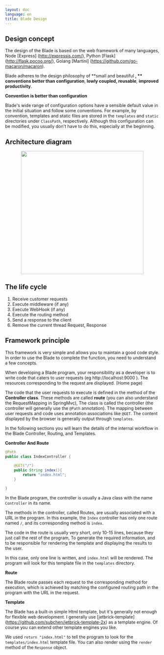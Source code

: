 ```yaml
---
layout: doc
language: en
title: Blade Design
---
```


## Design concept

The design of the Blade is based on the web framework of many languages, Node [Express] (http://expressjs.com/),
Python [Flask] (http://flask.pocoo.org/),
Golang [Martini] (https://github.com/go-macaron/macaron).

Blade adheres to the design philosophy of **small and beautiful **, ** conventions better than configuration**, **lowly coupled, reusable**, **improved productivity**.

**Convention is better than configuration**

Blade's wide range of configuration options have a sensible default value in the initial situation and follow some conventions.
For example, by convention, templates and static files are stored in the `templates` and `static` directories under `ClassPath`, respectively.
Although this configuration can be modified, you usually don't have to do this, especially at the beginning.

## Architecture diagram

<center>
    <img src="/static/images/architecture.png" width="400"/>
</center>

## The life cycle

1. Receive customer requests
2. Execute middleware (if any)
3. Execute WebHook (if any)
4. Execute the routing method
5. Send a response to the client
6. Remove the current thread Request, Response

## Framework principle

This framework is very simple and allows you to maintain a good code style. In order to use the Blade to complete the function, you need to understand a few concepts.

When developing a Blade program, your responsibility as a developer is to write code that caters to user requests (eg http://localhost:9000 ).
The resources corresponding to the request are displayed. (Home page)

The code that the user requests to execute is defined in the method of the **Controller class**. These methods are called **route** (you can also understand the RequestMapping in SpringMvc),
The class is called the controller (the controller will generally use the `@Path` annotation).
The mapping between user requests and code uses annotation associations like `@GET`.
The content displayed by the browser is generally output through `templates`.

In the following sections you will learn the details of the internal workflow in the Blade Controller, Routing, and Templates.

**Controller And Route**

```java
@Path
public class IndexController {
    
    @GET("/")
    public String index(){
        return "index.html";
    }

}
```

In the Blade program, the controller is usually a Java class with the name `Controller` in its name.

The methods in the controller, called Routes, are usually associated with a URL in the program.
In this example, the `Index` controller has only one route named `/`, and its corresponding method is `index`.

The code in the route is usually very short, only 10-15 lines, because they just call the rest of the program,
To generate the required information, and to be responsible for rendering the template and displaying the results to the user.

In this case, only one line is written, and `index.html` will be rendered. The program will look for this template file in the `templates` directory.

**Route**

The Blade route passes each request to the corresponding method for execution, which is achieved by matching the configured routing path in the program with the URL in the request.

**Template**

The Blade has a built-in simple Html template, but it's generally not enough for flexible web development. I generally use [jetbrick-template] (https://github.com/subchen/jetbrick-template-2x) as a template engine.
Of course you can extend other template engines you like.

We used `return "index.html"` to tell the program to look for the `templates/index.html` template file.
You can also render using the `render` method of the `Response` object.
